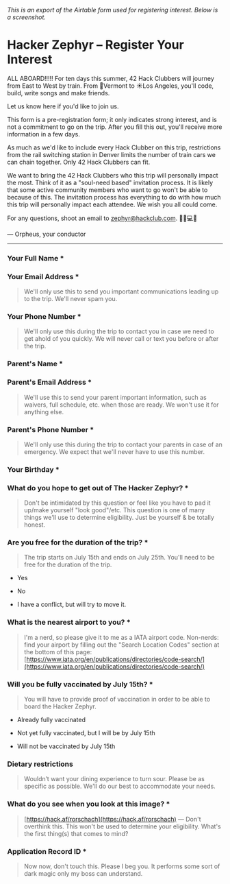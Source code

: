 _This is an export of the Airtable form used for registering interest. Below is a screenshot._

# Hacker Zephyr – Register Your Interest

ALL ABOARD!!!!! For ten days this summer, 42 Hack Clubbers will journey from East to West by train. From 🌲Vermont to ☀️Los Angeles, you'll code, build, write songs and make friends. 

Let us know here if you'd like to join us. 

This form is a pre-registration form; it only indicates strong interest, and is not a commitment to go on the trip. After you fill this out, you'll receive more information in a few days.

As much as we'd like to include every Hack Clubber on this trip, restrictions from the rail switching station in Denver limits the number of train cars we can chain together. Only 42 Hack Clubbers can fit.

We want to bring the 42 Hack Clubbers who this trip will personally impact the most. Think of it as a "soul-need based" invitation process. It is likely that some active community members who want to go won't be able to because of this. The invitation process has everything to do with how much this trip will personally impact each attendee. We wish you all could come.

For any questions, shoot an email to zephyr@hackclub.com. 💖🚃💻💨

— Orpheus, your conductor

---

### Your Full Name *

### Your Email Address *

> We'll only use this to send you important communications leading up to the trip. We'll never spam you.

### Your Phone Number *

> We'll only use this during the trip to contact you in case we need to get ahold of you quickly. We will never call or text you before or after the trip.

### Parent's Name *

### Parent's Email Address * 

> We'll use this to send your parent important information, such as waivers, full schedule, etc. when those are ready. We won't use it for anything else.

### Parent's Phone Number *

> We'll only use this during the trip to contact your parents in case of an emergency. We expect that we'll never have to use this number.

### Your Birthday * 

### What do you hope to get out of The Hacker Zephyr? * 

> Don't be intimidated by this question or feel like you have to pad it up/make yourself "look good"/etc. This question is one of many things we'll use to determine eligibility. Just be yourself & be totally honest.

### Are you free for the duration of the trip? * 

> The trip starts on July 15th and ends on July 25th. You'll need to be free for the duration of the trip.

-   Yes
    
-   No
    
-   I have a conflict, but will try to move it.
    
### What is the nearest airport to you? *

> I'm a nerd, so please give it to me as a IATA airport code. Non-nerds: find your airport by filling out the "Search Location Codes" section at the bottom of this page: [https://www.iata.org/en/publications/directories/code-search/](https://www.iata.org/en/publications/directories/code-search/)

### Will you be fully vaccinated by July 15th? *

> You will have to provide proof of vaccination in order to be able to board the Hacker Zephyr.

-   Already fully vaccinated
    
-   Not yet fully vaccinated, but I will be by July 15th
    
-   Will not be vaccinated by July 15th

### Dietary restrictions

> Wouldn’t want your dining experience to turn sour. Please be as specific as possible. We'll do our best to accommodate your needs.

### What do you see when you look at this image? *

> [https://hack.af/rorschach](https://hack.af/rorschach) — Don't overthink this. This won't be used to determine your eligibility. What's the first thing(s) that comes to mind?

### Application Record ID *

> Now now, don't touch this. Please I beg you. It performs some sort of dark magic only my boss can understand.
